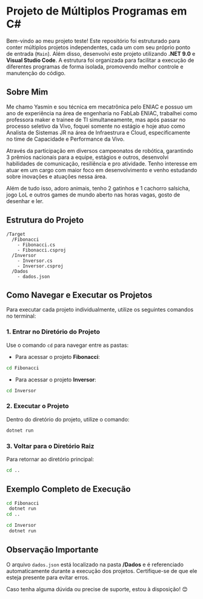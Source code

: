 # Projeto de Múltiplos Programas em C#

Bem-vindo ao meu projeto teste! Este repositório foi estruturado para conter múltiplos projetos independentes, cada um com seu próprio ponto de entrada (`Main`). Além disso, desenvolvi este projeto utilizando **.NET 9.0** e **Visual Studio Code**. A estrutura foi organizada para facilitar a execução de diferentes programas de forma isolada, promovendo melhor controle e manutenção do código.

## Sobre Mim
Me chamo Yasmin e sou técnica em mecatrônica pelo ENIAC e possuo um ano de experiência na área de engenharia no FabLab ENIAC, trabalhei como professora maker e trainee de TI simultaneamente, mas após passar no processo seletivo da Vivo, foquei somente no estágio e hoje atuo como Analista de Sistemas JR na área de Infraestrura e Cloud, especificamente no time de Capacidade e Performance da Vivo.

Através da participação em diversos campeonatos de robótica, garantindo 3 prêmios nacionais para a equipe, estágios e outros, desenvolvi habilidades de comunicação, resiliência e pro atividade. Tenho interesse em atuar em um cargo com maior foco em desenvolvimento e venho estudando sobre inovações e atuações nessa área.

Além de tudo isso, adoro animais, tenho 2 gatinhos e 1 cachorro salsicha, jogo LoL e outros games de mundo aberto nas horas vagas, gosto de desenhar e ler.

## Estrutura do Projeto
```
/Target
  /Fibonacci
    - Fibonacci.cs
    - Fibonacci.csproj
  /Inversor
    - Inversor.cs
    - Inversor.csproj
  /Dados
    - dados.json
```

## Como Navegar e Executar os Projetos
Para executar cada projeto individualmente, utilize os seguintes comandos no terminal:

### 1. Entrar no Diretório do Projeto
Use o comando `cd` para navegar entre as pastas:

- Para acessar o projeto **Fibonacci**:
```bash
cd Fibonacci
```

- Para acessar o projeto **Inversor**:
```bash
cd Inversor
```

### 2. Executar o Projeto
Dentro do diretório do projeto, utilize o comando:
```bash
dotnet run
```

### 3. Voltar para o Diretório Raiz
Para retornar ao diretório principal:
```bash
cd ..
```

## Exemplo Completo de Execução
```bash
cd Fibonacci
 dotnet run
cd ..

cd Inversor
 dotnet run
```

## Observação Importante
O arquivo `dados.json` está localizado na pasta **/Dados** e é referenciado automaticamente durante a execução dos projetos. Certifique-se de que ele esteja presente para evitar erros.

Caso tenha alguma dúvida ou precise de suporte, estou à disposição! 😊

